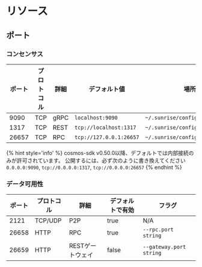 # リソース

## ポート

### コンセンサス

| ポート | プロトコル | 詳細 | デフォルト値 | 場所 |
| --- | --- | --- | --- | --- |
| 9090 | TCP | gRPC | `localhost:9090` | `~/.sunrise/config/app.toml` |
| 1317 | TCP | REST | `tcp://localhost:1317` | `~/.sunrise/config/app.toml` |
| 26657 | TCP | RPC | `tcp://127.0.0.1:26657` | `~/.sunrise/config/config.toml` |

{% hint style='info' %}
cosmos-sdk v0.50.0以降、デフォルトでは内部接続のみが許可されています。
公開するには、必ず次のように書き換えてください
`0.0.0.0:9090`, `tcp://0.0.0.0:1317`, `tcp://0.0.0.0:26657`
{% endhint %}

### データ可用性

| ポート | プロトコル | 詳細 | デフォルトで有効 | フラグ |
| --- | --- | --- | --- | --- |
| 2121 | TCP/UDP | P2P | true | N/A |
| 26658 | HTTP | RPC | true | `--rpc.port string` |
| 26659 | HTTP | RESTゲートウェイ | false | `--gateway.port string` |
